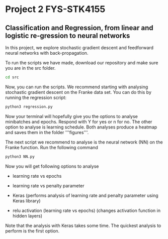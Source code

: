 # Project 2 FYS-STK4155
## Classification and Regression, from linear and logistic re-gression to neural networks

In this project, we explore stochastic gradient descent and feedforward neural networks with back-propagation.

To run the scripts we have made, download our repository and make sure you are in the src folder.

```bash
cd src
```

Now, you can run the scripts. We recommend starting with analysing stochastic gradient descent on the Franke data set.
You can do this by running the regression script:

```bash
python3 regression.py
```

Now your terminal will hopefully give you the options to analyse minibatches and epochs. Respond with Y for yes or n for no.
The other option to analyse is learning schedule. Both analyses produce a heatmap and saves them in the folder '''figures'''.

The next script we recommend to analyse is the neural network (NN) on the Franke function. Run the following command

```bash
python3 NN.py
```

Now you will get following options to analyse

- learning rate vs epochs

- learning rate vs penalty parameter

- Keras (performs analysis of learning rate and penalty parameter using Keras library)

- relu activation (learning rate vs epochs) (changes activation function in hidden layers)

Note that the analysis with Keras takes some time. The quickest analysis to perform is the first option. 


